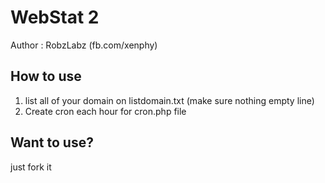 # WebStat 2

Author : RobzLabz (fb.com/xenphy)

## How to use
1. list all of your domain on listdomain.txt (make sure nothing empty line)
2. Create cron each hour for cron.php file

## Want to use?
just fork it